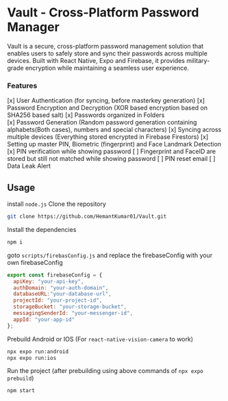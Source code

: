 # Vault - Cross-Platform Password Manager
Vault is a secure, cross-platform password management solution that enables users to safely store and sync their passwords across multiple devices. Built with React Native, Expo and Firebase, it provides military-grade encryption while maintaining a seamless user experience.

### Features
[x] User Authentication (for syncing, before masterkey generation)
[x] Password Encryption and Decryption (XOR based encryption based on SHA256 based salt)
[x] Passwords organized in Folders  
[x] Password Generation (Random password generation containing alphabets(Both cases), numbers and special characters)
[x] Syncing across multiple devices (Everything stored encrypted in Firebase Firestors)
[x] Setting up master PIN, Biometric (fingerprint) and Face Landmark Detection
[x] PIN verification while showing password
[ ] Fingerprint and FaceID are stored but still not matched while showing password
[ ] PIN reset email
[ ] Data Leak Alert

## Usage
install `node.js` 
Clone the repository
```bash
git clone https://github.com/HemantKumar01/Vault.git
```
Install the dependencies
```bash
npm i
```
goto `scripts/firebasConfig.js` and replace the firebaseConfig with your own firebaseConfig
```javascript
export const firebaseConfig = {
  apiKey: "your-api-key",
  authDomain: "your-auth-domain",
  databaseURL:"your-database-url",
  projectId: "your-project-id",
  storageBucket: "your-storage-bucket",
  messagingSenderId: "your-messenger-id",
  appId: "your-app-id"
};
```

Prebuild Android or IOS (For `react-native-vision-camera` to work)
```bash
npx expo run:android
npx expo run:ios
```
Run the project (after prebuilding using above commands of `npx expo prebuild`)
```bash
npm start   
```
